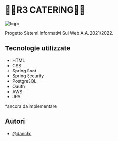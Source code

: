 
# 🥐🥞R3 CATERING🥞🥐
![logo](https://i.ibb.co/KFbWHLW/r3-logo-v1.png)

Progetto Sistemi Informativi Sul Web A.A. 2021/2022.




## Tecnologie utilizzate

- HTML
- CSS
- Spring Boot
- Spring Security
- PostgreSQL
- Oauth
- AWS
- JPA

*ancora da implementare


## Autori

- [@danchc](https://www.github.com/danchc)

